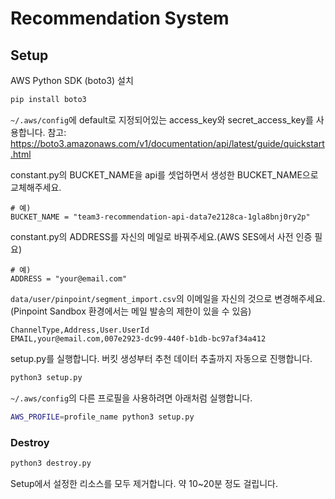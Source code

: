 # Recommendation System

## Setup

AWS Python SDK (boto3) 설치 

```sh
pip install boto3
```

`~/.aws/config`에 default로 지정되어있는 access_key와 secret_access_key를 사용합니다. 참고: https://boto3.amazonaws.com/v1/documentation/api/latest/guide/quickstart.html

constant.py의 BUCKET_NAME을 api를 셋업하면서 생성한 BUCKET_NAME으로 교체해주세요.

```py3
# 예)
BUCKET_NAME = "team3-recommendation-api-data7e2128ca-1gla8bnj0ry2p"
```

constant.py의 ADDRESS를 자신의 메일로 바꿔주세요.(AWS SES에서 사전 인증 필요) 

```py3
# 예)
ADDRESS = "your@email.com"
```

`data/user/pinpoint/segment_import.csv`의 이메일을 자신의 것으로 변경해주세요. (Pinpoint Sandbox 환경에서는 메일 발송의 제한이 있을 수 있음)

```csv
ChannelType,Address,User.UserId
EMAIL,your@email.com,007e2923-dc99-440f-b1db-bc97af34a412
```

setup.py를 실행합니다. 버킷 생성부터 추천 데이터 추출까지 자동으로 진행합니다.

```sh
python3 setup.py
```

`~/.aws/config`의 다른 프로필을 사용하려면 아래처럼 실행합니다.

```sh
AWS_PROFILE=profile_name python3 setup.py
```

### Destroy

```sh
python3 destroy.py
```

Setup에서 설정한 리소스를 모두 제거합니다. 약 10~20분 정도 걸립니다.
